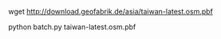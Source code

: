 wget http://download.geofabrik.de/asia/taiwan-latest.osm.pbf

python batch.py taiwan-latest.osm.pbf
